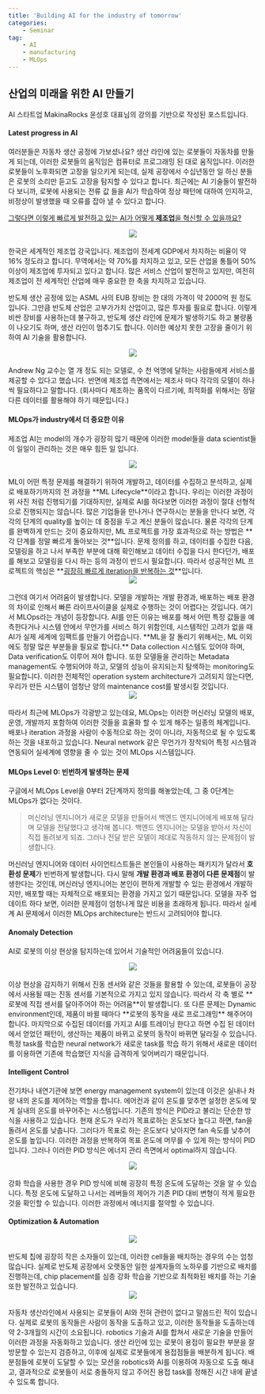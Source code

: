 ```yaml
---
title: 'Building AI for the industry of tomorrow'
categories:
    - Seminar
tag:
    - AI
    - manufacturing
    - MLOps
---
```


## 산업의 미래을 위한 AI 만들기  

AI 스타트업 MakinaRocks 윤성호 대표님의 강의를 기반으로 작성된 포스트입니다.

#### Latest progress in AI  
여러분들은 자동차 생산 공정에 가보셨나요? 생산 라인에 있는 로봇들이 자동차를 만들게 되는데, 이러한 로봇들의 움직임은 컴퓨터로 프로그래밍 된 대로 움직입니다. 이러한 로봇들이 노후화되면 고장을 일으키게 되는데, 실제 공장에서 수십년동안 일 하신 분들은 로봇의 소리만 듣고도 고장을 탐지할 수 있다고 합니다. 최근에는 AI 기술들이 발전하다 보니까, 로봇에 사용되는 전류 값 들을 AI가 학습하여 정상 패턴에 대하여 인지하고, 비정상이 발생했을 때 오류를 잡아 낼 수 있다고 합니다.  

<u>그렇다면 이렇게 빠르게 발전하고 있는 AI가 어떻게</u>**<u> 제조업</u>**<u>을 혁신할 수 있을까요?</u>

<center><img src="/assets/images/posts/2022-09-14-미카나락스/evaluation.png"></center><br>
한국은 세계적인 제조업 강국입니다. 제조업이 전세계 GDP에서 차지하는 비율이 약 16% 정도라고 합니다. 무역에서는 약 70%를 차지하고 있고, 모든 산업을 통틀어 50% 이상이 제조업에 투자되고 있다고 합니다. 많은 서비스 산업이 발전하고 있지만, 여전히 제조업이 전 세계적인 산업에 매우 중요한 한 축을 차지하고 있습니다.  

반도체 생산 공정에 있는 ASML 사의 EUB 장비는 한 대의 가격이 약 2000억 원 정도 입니다. 그만큼 반도체 산업은 고부가가치 산업이고, 많은 투자를 필요로 합니다. 이렇게 비싼 장비를 사용하는데 불구하고, 반도체 생산 라인에 문제가 발생하기도 하고 불량품이 나오기도 하며, 생산 라인이 멈추기도 합니다. 이러한 예상치 못한 고장을 줄이기 위하여 AI 기술을 활용합니다.  
<center><img src="/assets/images/posts/2022-09-14-미카나락스/AndrewNg.png"></center><br>
Andrew Ng 교수는 열 개 정도 되는 모델로, 수 천 억명에 달하는 사람들에게 서비스를 제공할 수 있다고 했습니다. 반면에 제조업 측면에서는 제조사 마다 각각의 모델이 하나씩 필요하다고 말합니다. (회사마다 제조하는 품목이 다르기에, 최적화를 위해서는 정말 다른 데이터를 활용해야 하기 때문입니다.)  

#### MLOps가 industry에서 더 중요한 이유  
제조업 AI는 model의 개수가 굉장히 많기 때문에 이러한 model들을 data scientist들이 일일이 관리하는 것은 매우 힘든 일 입니다.  
<center><img src="/assets/images/posts/2022-09-14-미카나락스/lifecycle.png"></center><br>
ML이 어떤 특정 문제를 해결하기 위하여 개발하고, 데이터를 수집하고 분석하고, 실제로 배포하기까지의 전 과정을 **ML Lifecycle**이라고 합니다. 우리는 이러한 과정이 위 사진 처럼 진행되기를 기대하지만, 실제로 AI를 하다보면 이러한 과정이 절대 선형적으로 진행되지는 않습니다. 많은 기업들을 만나거나 연구하시는 분들을 만나다 보면, 각각의 단계의 quality를 높이는 데 중점을 두고 계신 분들이 많습니다. 물론 각각의 단계를 완벽하게 만드는 것이 중요하지만, ML 프로젝트를 가장 효과적으로 하는 방법은 **각 단계를 정말 빠르게 돌아보는 것**입니다. 문제 정의를 하고, 데이터를 수집한 다음, 모델링을 하고 나서 부족한 부분에 대해 확인해보고 데이터 수집을 다시 한다던가, 배포를 해보고 모델링을 다시 하는 등의 과정이 반드시 필요합니다. 따라서 성공적인 ML 프로젝트의 핵심은 **<u>굉장히 빠르게 iteration을 반복하는 것</u>**입니다.  
<center><img src="/assets/images/posts/2022-09-14-미카나락스/lifecycle2.png"></center><br>
그런데 여기서 어려움이 발생합니다. 모델을 개발하는 개발 환경과, 배포하는 배포 환경의 차이로 인해서 빠른 라이프사이클을 실제로 수행하는 것이 어렵다는 것입니다. 여기서 MLOps라는 개념이 등장합니다. AI를 만든 이유는 배포를 해서 어떤 특정 값들을 예측한다거나 시스템 안에서 무언가를 서비스 하기 위함인데, 시스템적인 고려가 없을 때 AI가 실제 세계에 임팩트를 만들기 어렵습니다. **ML을 잘 돌리기 위해서는, ML 이외에도 정말 많은 부분들을 필요로 합니다.** Data collection 시스템도 있어야 하며, Data verification도 이루어 져야 합니다. 또한 모델들을 관리하는 Metadata management도 수행되어야 하고, 모델의 성능이 유지되는지 탐색하는 monitoring도 필요합니다. 이러한 전체적인 operation system architecture가 고려되지 않는다면, 우리가 만든 시스템이 엄청난 양의 maintenance cost를 발생시킬 것입니다.  
<center><img src="/assets/images/posts/2022-09-14-미카나락스/MLOps.png"></center><br>
따라서 최근에 MLOps가 각광받고 있는데요, MLOps는 이러한 머신러닝 모델의 배포, 운영, 개발까지 포함하여 이러한 것들을 효율화 할 수 있게 해주는 일종의 체계입니다. 배포나 iteration 과정을 사람이 수동적으로 하는 것이 아니라, 자동적으로 될 수 있도록 하는 것을 내포하고 있습니다. Neural network 같은 무언가가 장착되어 특정 시스템과 연동되어 실세계에 영향을 줄 수 있는 것이 MLOps 시스템입니다.  

#### MLOps Level 0: 빈번하게 발생하는 문제
구글에서 MLOps Level을 0부터 2단계까지 정의를 해놓았는데, 그 중 0단계는 MLOps가 없다는 것이다. 
> 머신러닝 엔지니어가 새로운 모델을 만들어서 백엔드 엔지니어에게 배포해 달라며 모델을 전달했다고 생각해 봅니다. 백엔드 엔지니어는 모델을 받아서 자신이 직접 돌려보게 되죠. 그러나 전달 받은 모델이 제대로 작동하지 않는 문제점이 발생합니다.  
>
머신러닝 엔지니어와 데이터 사이언티스트들은 본인들이 사용하는 패키지가 달라서 **호환성 문제**가 빈번하게 발생합니다. 다시 말해 **개발 환경과 배포 환경이 다른 문제점**이 발생한다는 것인데, 머신러닝 엔지니어는 본인이 편하게 개발할 수 있는 환경에서 개발하지만, 배포할 때는 자체적으로 배포되는 환경을 가지고 있기 때문입니다. 모델을 자주 업데이트 하다 보면, 이러한 문제점이 엄청나게 많은 비용을 초래하게 됩니다. 따라서 실세계 AI 문제에서 이러한 MLOps architecture는 반드시 고려되어야 합니다.  

#### Anomaly Detection
AI로 로봇의 이상 현상을 탐지하는데 있어서 기술적인 어려움들이 있습니다.  
<center><img src="/assets/images/posts/2022-09-14-미카나락스/anomaly.png"></center><br>
이상 현상을 감지하기 위해서 진동 센서와 같은 것들을 활용할 수 있는데, 로봇들이 공장에서 사용될 때는 진동 센서를 기본적으로 가지고 있지 않습니다. 따라서 각 축 별로 **로봇에 직접 센서를 달아주어야 하는 어려움**이 발생합니다. 또 다른 문제는 Dynamic environment인데, 제품이 바뀔 때마다 **로봇의 동작을 새로 프로그래밍** 해주어야 합니다. 마지막으로 수집된 데이터를 가지고 AI를 트레이닝 한다고 하면 수집 된 데이터에서 얻었던 패턴이, 생산하는 제품이 바뀌고 로봇의 동작이 바뀌면 달라질 수 있습니다. 특정 task를 학습한 neural network가 새로운 task를 학습 하기 위해서 새로운 데이터를 이용하면 기존에 학습했던 지식을 급격하게 잊어버리기 때문입니다.

#### Intelligent Control
전기차나 내연기관에 보면 energy management system이 있는데 이것은 실내나 차량 내의 온도를 제어하는 역할을 합니다. 에어컨과 같이 온도를 맞추면 설정한 온도에 맞게 실내의 온도를 바꾸어주는 시스템입니다. 기존의 방식은 PID라고 불리는 단순한 방식을 사용하고 있습니다. 현재 온도가 우리가 목표로하는 온도보다 높다고 하면, fan을 돌려서 온도를 낮춥니다. 그러다가 목표로 하는 온도보다 낮아지면 fan 속도를 낮추어 온도를 높입니다. 이러한 과정을 반복하여 목표 온도에 머무를 수 있게 하는 방식이 PID 입니다. 그러나 이러한 PID 방식은 에너지 관리 측면에서 optimal하지 않습니다.
<center><img src="/assets/images/posts/2022-09-14-미카나락스/pidrl.png"></center><br>
강화 학습을 사용한 경우 PID 방식에 비해 굉장히 특정 온도에 도달하는 것을 알 수 있습니다. 특정 온도에 도달하고 나서는 레버들의 제어가 기존 PID 대비 변형이 적게 필요한 것을 확인할 수 있습니다. 이러한 과정에서 에너지를 절약할 수 있습니다.  

#### Optimization & Automation
<center><img src="/assets/images/posts/2022-09-14-미카나락스/반도체.png"></center><br>
반도체 칩에 굉장히 작은 소자들이 있는데, 이러한 cell들을 배치하는 경우의 수는 엄청 많습니다. 실제로 반도체 공장에서 오랫동안 일한 설계자들의 노하우를 기반으로 배치를 진행하는데, chip placement를 심층 강화 학습을 기반으로 최적화된 배치를 하는 기술 또한 발전하고 있습니다.  
<center><img src="/assets/images/posts/2022-09-14-미카나락스/자동화.png"></center><br>
자동차 생산라인에서 사용되는 로봇들이 AI와 전혀 관련이 없다고 말씀드린 적이 있습니다. 실제로 로봇의 동작들은 사람이 동작을 도출하고 있고, 이러한 동작들을 도출하는데 약 2-3개월의 시간이 소요됩니다. robotics 기술과 AI를 합쳐서 새로운 기술을 만들어 이러한 과정을 자동화하고 있습니다. 생산 라인에 있는 로봇이 용접이 필요한 부분을 잘 방문할 수 있는지 검증하고, 이후에 실제로 로봇들에게 용접점들을 배분하게 됩니다. 배분점들에 로봇이 도달할 수 있는 모션을 robotics와 AI를 이용하여 자동으로 도출 해내고, 결과적으로 로봇들이 서로 충돌하지 않고 주어진 용접 task를 정해진 시간 내에 끝낼 수 있도록 합니다.  